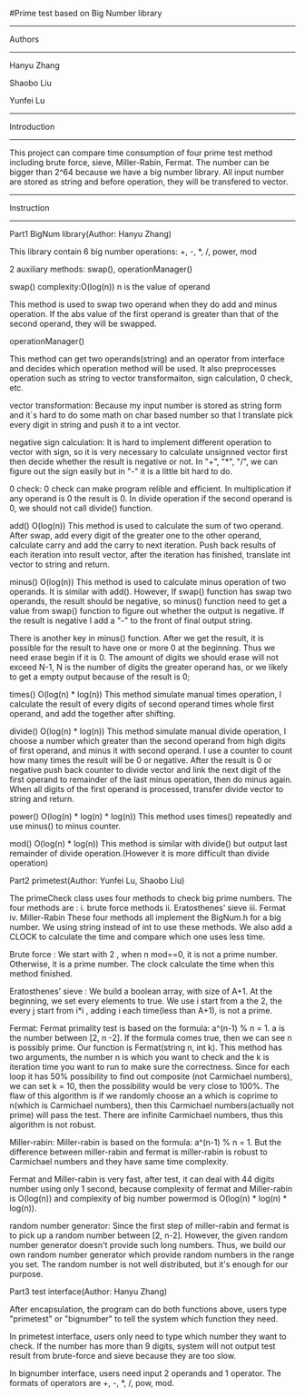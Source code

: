 #Prime test based on Big Number library
**************************************
Authors
**************************************

Hanyu Zhang

Shaobo Liu

Yunfei Lu

**************************************
Introduction
**************************************
This project can compare time consumption of four prime test method including brute force, sieve, Miller-Rabin, Fermat. The number can be bigger than 2^64 because we have a big number library. All input number are stored as string and before operation, they will be transfered to vector.

**************************************
Instruction
**************************************
Part1 BigNum library(Author: Hanyu Zhang)

This library contain 6 big number operations: +, -, *, /, power, mod

2 auxiliary methods: swap(), operationManager()

swap() complexity:O(log(n)) n is the value of operand

This method is used to swap two operand when they do add and minus operation. If the abs value of the first operand is greater than that of the second operand, they will be swapped.

operationManager()

This method can get two operands(string) and an operator from interface and decides which operation method will be used. It also preprocesses operation such as string to vector transformaiton, sign calculation, 0 check, etc.

vector transformation: Because my input number is stored as string form and it`s hard to do some math on char based number so that I translate pick every digit in string and push it to a int vector. 

negative sign calculation: It is hard to implement different operation to vector with sign, so it is very necessary to calculate unsignned vector first then decide whether the result is negative or not. In "+", "*", "/", we can figure out the sign easily but in "-" it is a little bit hard to do.

0 check: 0 check can make program relible and efficient. In multiplication if any operand is 0 the result is 0. In divide operation if the second operand is 0, we should not call divide() function.

add() O(log(n))
This method is used to calculate the sum of two operand. After swap, add every digit of the greater one to the other operand, calculate carry and add the carry to next iteration. Push back results of each iteration into result vector, after the iteration has finished, translate int vector to string and return.

minus() O(log(n))
This method is used to calculate minus operation of two operands. It is similar with add(). However, If swap() function has swap two operands, the result should be negative, so minus() function need to get a value from swap() function to figure out whether the output is negative. If the result is negative I add a "-" to the front of final output string.

There is another key in minus() function. After we get the result, it is possible for the result to have one or more 0 at the beginning. Thus we need erase begin if it is 0. The amount of digits we should erase will not exceed N-1, N is the number of digits the greater operand has, or we likely to get a empty output because of the result is 0;  

times() O(log(n) * log(n))
This method simulate manual times operation, I calculate the result of every digits of second operand times whole first operand, and add the together after shifting. 

divide() O(log(n) * log(n))
This method simulate manual divide operation, I choose a number which greater than the second operand from high digits of first operand, and minus it with second operand. I use a counter to count how many times the result will be 0 or negative. After the result is 0 or negative push back counter to divide vector and link the next digit of the first operand to remainder of the last minus operation, then do minus again. When all digits of the first operand is processed, transfer divide vector to string and return.

power() O(log(n) * log(n) * log(n))
This method uses times() repeatedly and use minus() to minus counter.

mod() O(log(n) * log(n))
This method is similar with divide() but output last remainder of divide operation.(However it is more difficult than divide operation)






Part2 primetest(Author: Yunfei Lu, Shaobo Liu)

The primeCheck class uses four methods to check big prime numbers. 
The four methods are :
i. brute force methods 
ii. Eratosthenes’ sieve
iii. Fermat
iv. Miller-Rabin
These four methods all implement the BigNum.h for a big number. We using string instead of int to use these methods. We
also add a CLOCK to calculate  the time and compare which one uses less time. 

Brute force :
We start with 2 , when n mod==0, it is not  a prime number.  Otherwise, it is a prime number. The clock calculate the time
when this method finished.

Eratosthenes’ sieve :
We build a boolean array, with size of A+1. At the beginning, we set every elements to true. We use i start from a the 2,
the every j start from i*i , adding i each time(less than A+1), is not a prime.

Fermat:
Fermat primality test is based on the formula: a^(n-1) % n = 1. a is the number between [2, n -2]. If the formula comes
true, then we can see n is possibly prime. Our function is Fermat(string n, int k). This method has two arguments, the
number n is which you want to check and the k is iteration time you want to run to make sure the correctness. Since for
each loop it has 50% possibility to find out composite (not Carmichael numbers), we can set k = 10, then the possibility
would be very close to 100%. The flaw of this algorithm is if we randomly choose an a which is coprime to n(which is
Carmichael numbers), then this Carmichael numbers(actually not prime) will pass the test. There are infinite Carmichael
numbers, thus this algorithm is not robust.

Miller-rabin:
Miller-rabin is based on the formula:  a^(n-1) % n = 1. But the difference between miller-rabin and fermat is miller-rabin
is robust to Carmichael numbers and they have same time complexity.

Fermat and Miller-rabin is very fast, after test, it can deal with 44 digits number using only 1 second, because complexity
of fermat and Miller-rabin is O(log(n)) and complexity of big number powermod is O(log(n) * log(n) * log(n)).
 
random number generator:
Since the first step of miller-rabin and fermat is to pick up a random number between [2, n-2]. However, the given random
number generator doesn't provide such long numbers. Thus, we build our own random number generator which provide random
numbers in the range you set. The random number is not well distributed, but it's enough for our purpose.






Part3 test interface(Author: Hanyu Zhang)

After encapsulation, the program can do both functions above, users type "primetest" or "bignumber" to tell the system which function they need.

In primetest interface, users only need to type which number they want to check. If the number has more than 9 digits, system will not output
test result from brute-force and sieve because they are too slow.

In bignumber interface, users need input 2 operands and 1 operator. The formats of operators are +, -, *, /, pow, mod.
